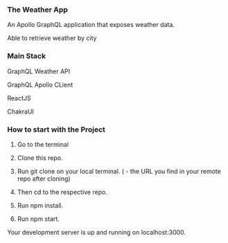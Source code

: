 ### The Weather App

An Apollo GraphQL application that exposes weather data.

Able to retrieve weather by city

### Main Stack

GraphQL Weather API

GraphQL Apollo CLient

ReactJS

ChakraUI



### How to start with the Project

1. Go to the terminal

2. Clone this repo.

3. Run git clone <url> on your local terminal. ( <url> - the URL you find in your remote repo after cloning)

4. Then cd to the respective repo.

5. Run npm install.

6. Run npm start.

Your development server is up and running on localhost:3000.

